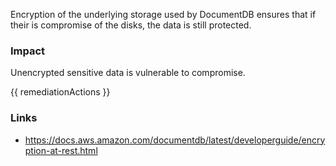 
Encryption of the underlying storage used by DocumentDB ensures that if their is compromise of the disks, the data is still protected.

### Impact
Unencrypted sensitive data is vulnerable to compromise.

<!-- DO NOT CHANGE -->
{{ remediationActions }}

### Links
- https://docs.aws.amazon.com/documentdb/latest/developerguide/encryption-at-rest.html
        